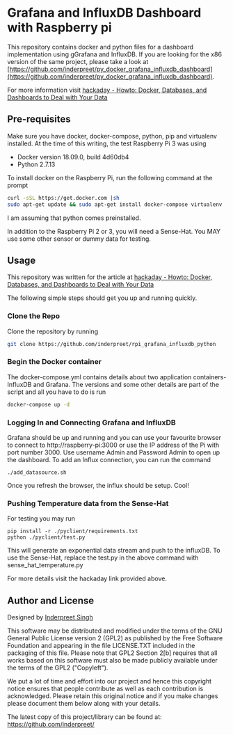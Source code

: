 # Grafana and InfluxDB Dashboard with Raspberry pi

This repository contains docker and python files for a dashboard implementation using gGrafana and InfluxDB. If you are looking for the x86 version of the same project, please take a look at [https://github.com/inderpreet/py_docker_grafana_influxdb_dashboard](https://github.com/inderpreet/py_docker_grafana_influxdb_dashboard).

For more information visit [hackaday - 
Howto: Docker, Databases, and Dashboards to Deal with Your Data](https://hackaday.com/2019/01/23/howto-docker-databases-and-dashboards-to-deal-with-your-data/)

## Pre-requisites

Make sure you have docker, docker-compose, python, pip and virtualenv installed. At the time of this writing, the test Raspberry Pi 3 was using

- Docker version 18.09.0, build 4d60db4
- Python 2.7.13

To install docker on the Raspberry Pi, run the following command at the prompt

```bash
curl -sSL https://get.docker.com |sh
sudo apt-get update && sudo apt-get install docker-compose virtualenv
```

I am assuming that python comes preinstalled.

In addition to the Raspberry Pi 2 or 3, you will need a Sense-Hat. You MAY use some other sensor or dummy data for testing.

## Usage

This repository was written for the article at [hackaday - 
Howto: Docker, Databases, and Dashboards to Deal with Your Data](https://hackaday.com/2019/01/23/howto-docker-databases-and-dashboards-to-deal-with-your-data/)

The following simple steps should get you up and running quickly.

### Clone the Repo

Clone the repository by running 

```bash
git clone https://github.com/inderpreet/rpi_grafana_influxdb_python
```

### Begin the Docker container

The docker-compose.yml contains details about two application containers- InfluxDB and Grafana. The versions and some other details are part of the script and all you have to do is run

```bash
docker-compose up -d
```

### Logging In and Connecting Grafana and InfluxDB

Grafana should be up and running and you can use your favourite browser to connect to http://raspberry-pi:3000  or use the IP address of the Pi with port number 3000. Use username Admin and Password Admin to open up the dashboard. To add an Influx connection, you can run the command

```
./add_datasource.sh
```

Once you refresh the browser, the influx should be setup. Cool!

### Pushing Temperature data from the Sense-Hat

For testing you may run 

```
pip install -r ./pyclient/requirements.txt
python ./pyclient/test.py 
```

This will generate an exponential data stream and push to the influxDB. To use the Sense-Hat, replace the test.py in the above command with sense_hat_temperature.py 

For more details visit the hackaday link provided above.

## Author and License

Designed by [Inderpreet Singh](https://inderpreet.github.io)

This software may be distributed and modified under the terms of the GNU
General Public License version 2 (GPL2) as published by the Free Software
Foundation and appearing in the file LICENSE.TXT included in the packaging of
this file. Please note that GPL2 Section 2[b] requires that all works based
on this software must also be made publicly available under the terms of
the GPL2 ("Copyleft").

We put a lot of time and effort into our project and hence this copyright 
notice ensures that people contribute as well as each contribution is 
acknowledged. Please retain this original notice and if you make changes
please document them below along with your details.

The latest copy of this project/library can be found at: 
https://github.com/inderpreet/
